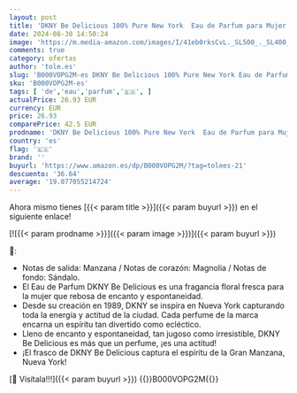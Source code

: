 ```yaml
---
layout: post
title: 'DKNY Be Delicious 100% Pure New York  Eau de Parfum para Mujer  30 ml'
date: 2024-08-30 14:50:24
image: 'https://m.media-amazon.com/images/I/41eb0rksCvL._SL500_._SL400_.jpg'
comments: true
category: ofertas
author: 'tole.es'
slug: 'B000VOPG2M-es DKNY Be Delicious 100% Pure New York Eau de Parfum para...'
sku: 'B000VOPG2M-es'
tags: [ 'de','eau','parfum','🇪🇸', ]
actualPrice: 26.93 EUR
currency: EUR
price: 26.93
comparePrice: 42.5 EUR
prodname: 'DKNY Be Delicious 100% Pure New York  Eau de Parfum para Mujer  30 ml'
country: 'es'
flag: '🇪🇸'
brand: ''
buyurl: 'https://www.amazon.es/dp/B000VOPG2M/?tag=tolees-21'
descuento: '36.64'
average: '19.077055214724'
---
```


Ahora mismo tienes [{{< param title >}}]({{< param buyurl >}}) en el siguiente enlace!

[![{{< param prodname >}}]({{< param image >}})]({{< param buyurl >}})

🔎:

- Notas de salida: Manzana / Notas de corazón: Magnolia / Notas de fondo: Sándalo.
- El Eau de Parfum DKNY Be Delicious es una fragancia floral fresca para la mujer que rebosa de encanto y espontaneidad.
- Desde su creación en 1989, DKNY se inspira en Nueva York capturando toda la energía y actitud de la ciudad. Cada perfume de la marca encarna un espíritu tan divertido como ecléctico.
- Lleno de encanto y espontaneidad, tan jugoso como irresistible, DKNY Be Delicious es más que un perfume, ¡es una actitud!
- ¡El frasco de DKNY Be Delicious captura el espíritu de la Gran Manzana, Nueva York!

[🛒 Visítala!!!]({{< param buyurl >}})
{{<world>}}B000VOPG2M{{</world>}}
